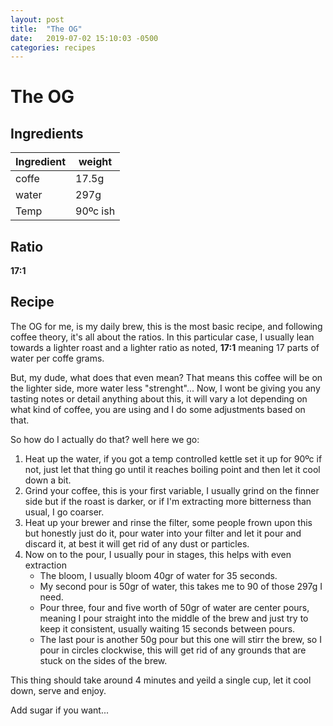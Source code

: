 ```yaml
---
layout: post
title:  "The OG"
date:   2019-07-02 15:10:03 -0500
categories: recipes
---
```

# The OG

## Ingredients

|Ingredient|weight|
|----------|-------|
|coffe| 17.5g|
|water| 297g|
|Temp| 90ºc ish |

## Ratio

**17:1**

## Recipe


The OG for me, is my daily brew, this is the most basic recipe, and following coffee theory, it's all about the ratios. In this particular case, I usually lean towards a lighter roast and a lighter ratio as noted, **17:1** meaning 17 parts of water per coffe grams.

But, my dude, what does that even mean? That means this coffee will be on the lighter side, more water less "strenght"... Now, I wont be giving you any tasting notes or detail anything about this, it will vary a lot depending on what kind of coffee, you are using and I do some adjustments based on that.

So how do I actually do that? well here we go:

1. Heat up the water, if you got a temp controlled kettle set it up for 90ºc if not, just let that thing go until it reaches boiling point and then let it cool down a bit.
2. Grind your coffee, this is your first variable, I usually grind on the finner side but if the roast is darker, or if I'm extracting more bitterness than usual,  I go coarser.
3. Heat up your brewer and rinse the filter, some people frown upon this but honestly just do it, pour water into your filter and let it pour and discard it, at best it will get rid of any dust or particles.
4. Now on to the pour, I usually pour in stages, this helps with even extraction
   -  The bloom, I usually bloom 40gr of water for 35 seconds.
   -  My second pour is 50gr of water, this takes me to 90 of those 297g I need.
   -  Pour three, four and five worth of 50gr of water are center pours, meaning I pour straight into the middle of the brew and just try to keep it consistent, usually waiting 15 seconds between pours.
   - The last pour is another 50g pour but this one will stirr the brew, so I pour in circles clockwise, this will get rid of any grounds that are stuck on the sides of the brew.

This thing should take around 4 minutes and yeild a single cup, let it cool down, serve and enjoy.

Add sugar if you want...
